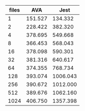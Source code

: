 | files | AVA     | Jest     |
| ----- | ------- | -------- |
| 1     | 151.527 | 134.332  |
| 2     | 228.422 | 382.320  |
| 4     | 378.695 | 549.668  |
| 8     | 366.453 | 568.043  |
| 16    | 378.098 | 590.301  |
| 32    | 381.316 | 640.617  |
| 64    | 374.355 | 768.734  |
| 128   | 393.074 | 1006.043 |
| 256   | 390.672 | 1012.000 |
| 512   | 389.676 | 1062.160 |
| 1024  | 406.750 | 1357.398 |
